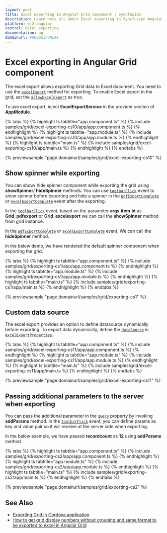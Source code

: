 ```yaml
---
layout: post
title: Excel exporting in Angular Grid component | Syncfusion
description: Learn here all about Excel exporting in Syncfusion Angular Grid component of Syncfusion Essential JS 2 and more.
platform: ej2-angular
control: Excel exporting 
documentation: ug
domainurl: ##DomainURL##
---
```


# Excel exporting in Angular Grid component

The excel export allows exporting Grid data to Excel document. You need to use the [`excelExport`](https://ej2.syncfusion.com/angular/documentation/api/grid/#excelexport) method for exporting. To enable Excel export in the grid, set the [`allowExcelExport`](https://ej2.syncfusion.com/angular/documentation/api/grid/#allowexcelexport) as true.

To use excel export, inject **ExcelExportService** in the provider section of **AppModule**.

{% tabs %}
{% highlight ts tabtitle="app.component.ts" %}
{% include samples/grid/excel-exporting-cs10/app/app.component.ts %}
{% endhighlight %}
{% highlight ts tabtitle="app.module.ts" %}
{% include samples/grid/excel-exporting-cs10/app/app.module.ts %}
{% endhighlight %}
{% highlight ts tabtitle="main.ts" %}
{% include samples/grid/excel-exporting-cs10/app/main.ts %}
{% endhighlight %}
{% endtabs %}
  
{% previewsample "page.domainurl/samples/grid/excel-exporting-cs10" %}

## Show spinner while exporting

You can show/ hide spinner component while exporting the grid using **showSpinner**/ **hideSpinner** methods. You can use [`toolbarClick`](https://ej2.syncfusion.com/angular/documentation/api/grid/#toolbarclick) event to show spinner before exporting and hide a spinner in the [`pdfExportComplete`](https://ej2.syncfusion.com/angular/documentation/api/grid/#pdfexportcomplete) or [`excelExportComplete`](https://ej2.syncfusion.com/angular/documentation/api/grid/#excelexportcomplete) event after the exporting.

In the [`toolbarClick`](https://ej2.syncfusion.com/angular/documentation/api/grid/#toolbarclick) event, based on the parameter **args.item.id** as **Grid_pdfexport** or **Grid_excelexport** we can call the **showSpinner** method from grid instance.

In the [`pdfExportComplete`](https://ej2.syncfusion.com/angular/documentation/api/grid/#pdfexportcomplete) or [`excelExportComplete`](https://ej2.syncfusion.com/angular/documentation/api/grid/#excelexportcomplete) event, We can call the **hideSpinner** method.

In the below demo, we have rendered the default spinner component when exporting the grid.

{% tabs %}
{% highlight ts tabtitle="app.component.ts" %}
{% include samples/grid/exporting-cs1/app/app.component.ts %}
{% endhighlight %}
{% highlight ts tabtitle="app.module.ts" %}
{% include samples/grid/exporting-cs1/app/app.module.ts %}
{% endhighlight %}
{% highlight ts tabtitle="main.ts" %}
{% include samples/grid/exporting-cs1/app/main.ts %}
{% endhighlight %}
{% endtabs %}
  
{% previewsample "page.domainurl/samples/grid/exporting-cs1" %}

## Custom data source

The excel export provides an option to define datasource dynamically before exporting.
To export data dynamically, define the [`dataSource`](https://ej2.syncfusion.com/angular/documentation/api/grid/excelExportProperties/#datasource) in [`excelExportProperties`](https://ej2.syncfusion.com/angular/documentation/api/grid/excelExportProperties/).

{% tabs %}
{% highlight ts tabtitle="app.component.ts" %}
{% include samples/grid/excel-exporting-cs11/app/app.component.ts %}
{% endhighlight %}
{% highlight ts tabtitle="app.module.ts" %}
{% include samples/grid/excel-exporting-cs11/app/app.module.ts %}
{% endhighlight %}
{% highlight ts tabtitle="main.ts" %}
{% include samples/grid/excel-exporting-cs11/app/main.ts %}
{% endhighlight %}
{% endtabs %}
  
{% previewsample "page.domainurl/samples/grid/excel-exporting-cs11" %}

## Passing additional parameters to the server when exporting

You can pass the additional parameter in the [`query`](https://ej2.syncfusion.com/angular/documentation/api/grid/#query) property by invoking **addParams** method. In the [`toolbarClick`](https://ej2.syncfusion.com/angular/documentation/api/grid/#toolbarclick) event, you can define params as key and value pair so it will receive at the server side when exporting.

In the below example, we have passed **recordcount** as **12** using **addParams** method

{% tabs %}
{% highlight ts tabtitle="app.component.ts" %}
{% include samples/grid/exporting-cs2/app/app.component.ts %}
{% endhighlight %}
{% highlight ts tabtitle="app.module.ts" %}
{% include samples/grid/exporting-cs2/app/app.module.ts %}
{% endhighlight %}
{% highlight ts tabtitle="main.ts" %}
{% include samples/grid/exporting-cs2/app/main.ts %}
{% endhighlight %}
{% endtabs %}
  
{% previewsample "page.domainurl/samples/grid/exporting-cs2" %}

## See Also

* [Exporting Grid in Cordova application](../how-to/exporting-grid-in-cordova-application)
* [How to get grid display numbers without grouping and same format to be exported to excel in Angular Grid](https://www.syncfusion.com/forums/151524/how-to-get-grid-display-numbers-without-grouping-and-same-format-to-be-exported-to-excel-in)